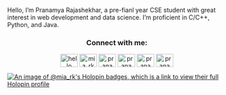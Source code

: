 

Hello, I’m Pranamya Rajashekhar, a pre-fianl year CSE student with great interest in web development and data science. I’m proficient in C/C++, Python, and Java.

<h3 align="center">Connect with me:</h3>
<p align="center">
<a href="https://www.linkedin.com/in/pranamya-rajashekhar-3ba220232/" target="blank"><img align="center" src="https://raw.githubusercontent.com/rahuldkjain/github-profile-readme-generator/master/src/images/icons/Social/linked-in-alt.svg" alt="hello" height="30" width="40" /></a>
<a href="https://codepen.io/mia_rk" target="blank"><img align="center" src="https://raw.githubusercontent.com/rahuldkjain/github-profile-readme-generator/master/src/images/icons/Social/codepen.svg" alt="mia_rk" height="30" width="40" /></a>
<a href="https://www.codechef.com/users/pranamya_rk" target="blank"><img align="center" src="https://cdn.jsdelivr.net/npm/simple-icons@3.1.0/icons/codechef.svg" alt="pranamya_rk" height="30" width="40" /></a>
<a href="https://www.kaggle.com/pranamyark" target="blank"><img align="center" src="https://raw.githubusercontent.com/rahuldkjain/github-profile-readme-generator/master/src/images/icons/Social/kaggle.svg" alt="pranamya2003" height="30" width="40" /></a>
<a href="https://www.hackerrank.com/pranamya2003" target="blank"><img align="center" src="https://raw.githubusercontent.com/rahuldkjain/github-profile-readme-generator/master/src/images/icons/Social/hackerrank.svg" alt="pranamya2003" height="30" width="40" /></a>
<a href="https://www.leetcode.com/pranamya2003" target="blank"><img align="center" src="https://raw.githubusercontent.com/rahuldkjain/github-profile-readme-generator/master/src/images/icons/Social/leet-code.svg" alt="pranamya2003" height="30" width="40" /></a>
</p>

[![An image of @mia_rk's Holopin badges, which is a link to view their full Holopin profile](https://holopin.me/mia_rk)](https://holopin.io/@mia_rk)
<!---
pranamyaRK/pranamyaRK is a ✨ special ✨ repository because its `README.md` (this file) appears on your GitHub profile.
You can click the Preview link to take a look at your changes.
--->
